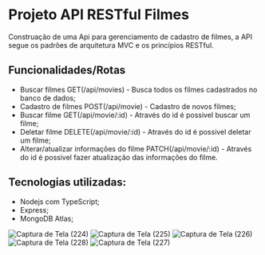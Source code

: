 # Projeto API RESTful Filmes

Construação de uma Api para gerenciamento de cadastro de filmes, a API segue os padrões de arquitetura MVC e os princípios RESTful.

## Funcionalidades/Rotas

- Buscar filmes GET(/api/movies) - Busca todos os filmes cadastrados no banco de dados;
- Cadastro de filmes POST(/api/movie) - Cadastro de novos filmes;
- Buscar filme GET(/api/movie/:id) - Através do id é possivel buscar um filme;
- Deletar filme DELETE(/api/movie/:id) - Através do id é possivel deletar um filme;
- Alterar/atualizar informações do filme PATCH(/api/movie/:id) - Através do id é possivel fazer atualização das informações do filme.

## Tecnologias utilizadas:
 - Nodejs com TypeScript;
 - Express;
 - MongoDB Atlas;

![Captura de Tela (224)](https://github.com/Denis-moreira98/api-restful/assets/72985107/91d6d08d-2d53-4a34-b6a0-ef6cf4fa5199)
![Captura de Tela (225)](https://github.com/Denis-moreira98/api-restful/assets/72985107/48a02d95-2839-40e0-b26a-73323890be3a)
![Captura de Tela (226)](https://github.com/Denis-moreira98/api-restful/assets/72985107/d3e5148b-ed74-47e0-9ca2-2d3a5e810598)
![Captura de Tela (228)](https://github.com/Denis-moreira98/api-restful/assets/72985107/3abc93bf-3ee2-4f26-ba61-b69a3165c191)
![Captura de Tela (227)](https://github.com/Denis-moreira98/api-restful/assets/72985107/55989278-b24d-48e3-a5b0-69934d3d1cf8)
